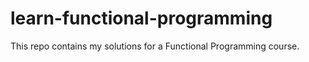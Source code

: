 # learn-functional-programming

This repo contains my solutions for a Functional Programming course.
